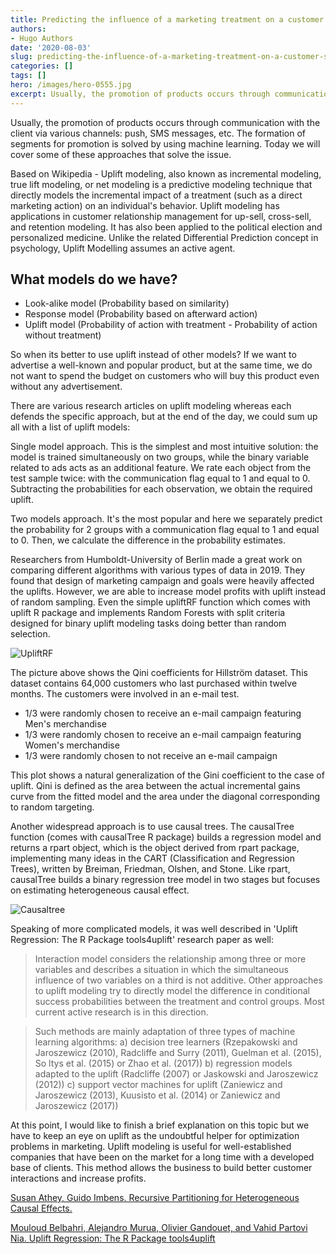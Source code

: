 ```yaml
---
title: Predicting the influence of a marketing treatment on a customer's purchase behavior. Uplift R packages overview 
authors: 
- Hugo Authors
date: '2020-08-03'
slug: predicting-the-influence-of-a-marketing-treatment-on-a-customer-s-purchase-behavior
categories: []
tags: []
hero: /images/hero-0555.jpg
excerpt: Usually, the promotion of products occurs through communication with the client via various channels, push, SMS messages, etc. The formation of segments for promotion is solved by using machine learning. Today we will cover some of these approaches that solve the issue.
---
```



Usually, the promotion of products occurs through communication with the client via various channels: push, SMS messages, etc. The formation of segments for promotion is solved by using machine learning. Today we will cover some of these approaches that solve the issue.

Based on Wikipedia - Uplift modeling, also known as incremental modeling, true lift modeling, or net modeling is a predictive modeling technique that directly models the incremental impact of a treatment (such as a direct marketing action) on an individual's behavior. Uplift modeling has applications in customer relationship management for up-sell, cross-sell, and retention modeling. It has also been applied to the political election and personalized medicine. Unlike the related Differential Prediction concept in psychology, Uplift Modelling assumes an active agent.

## What models do we have?

- Look-alike model (Probability based on similarity)
- Response model (Probability based on afterward action)
- Uplift model (Probability of action with treatment - Probability of action without treatment)


So when its better to use uplift instead of other models? If we want to advertise a well-known and popular product, but at the same time, we do not want to spend the budget on customers who will buy this product even without any advertisement.

There are various research articles on uplift modeling whereas each defends the specific approach, but at the end of the day, we could sum up all with a list of uplift models:

Single model approach. This is the simplest and most intuitive solution: the model is trained simultaneously on two groups, while the binary variable related to ads acts as an additional feature. We rate each object from the test sample twice: with the communication flag equal to 1 and equal to 0. Subtracting the probabilities for each observation, we obtain the required uplift.

Two models approach. It's the most popular and here we separately predict the probability for 2 groups with a communication flag equal to 1 and equal to 0.  Then, we calculate the difference in the probability estimates.

Researchers from Humboldt-University of Berlin made a great work on comparing different algorithms with various types of data in 2019. They found that design of marketing campaign and goals were heavily affected the uplifts. However, we are able to increase model profits with uplift instead of random sampling. Even the simple upliftRF function which comes with uplift R package and implements Random Forests with split criteria designed for binary uplift modeling tasks doing better than random selection.

![UpliftRF](/post/2020-08-03-predicting-the-influence-of-a-marketing-treatment-on-a-customer-s-purchase-behavior_files/upliftRF.png)

The picture above shows the Qini coefficients for Hillström dataset. This dataset contains 64,000 customers who last purchased within twelve months. The customers were involved in an e-mail test. 

- 1/3 were randomly chosen to receive an e-mail campaign featuring Men's merchandise
- 1/3 were randomly chosen to receive an e-mail campaign featuring Women's merchandise 
- 1/3 were randomly chosen to not receive an e-mail campaign 

This plot shows a natural generalization of the Gini coefficient to the case of uplift. Qini is defined as the area between the actual incremental gains curve from the fitted model and the area under the diagonal corresponding to random targeting.

Another widespread approach is to use causal trees. The causalTree function (comes with causalTree R package) builds a regression model and returns a rpart object, which is the object derived from rpart package, implementing many ideas in the CART (Classification and Regression Trees), written by Breiman, Friedman, Olshen, and Stone. Like rpart, causalTree builds a binary regression tree model in two stages but focuses on estimating heterogeneous causal effect.

![Causaltree](/post/2020-08-03-predicting-the-influence-of-a-marketing-treatment-on-a-customer-s-purchase-behavior_files/causaltreepruned.png)



Speaking of more complicated models, it was well described in 'Uplift Regression: The R Package tools4uplift' research paper as well:

>Interaction model considers the relationship among three or more variables and describes a situation in which the simultaneous influence of two variables on a third is not additive. Other approaches to uplift modeling try to directly model the difference in conditional success probabilities between the treatment and control groups. Most current active research is in this direction. 

>Such methods are mainly adaptation of three types of machine learning algorithms: 
>a) decision tree learners (Rzepakowski and Jaroszewicz (2010), Radcliffe and Surry (2011), Guelman et al. (2015), So ltys et al. (2015) or Zhao et al. (2017))
b) regression models adapted to the uplift (Radcliffe (2007) or Jaskowski and Jaroszewicz (2012)) 
c) support vector machines for uplift (Zaniewicz and Jaroszewicz (2013), Kuusisto et al. (2014) or Zaniewicz and Jaroszewicz (2017))

At this point, I would like to finish a brief explanation on this topic but we have to keep an eye on uplift as the undoubtful helper for optimization problems in marketing. Uplift modeling is useful for well-established companies that have been on the market for a long time with a developed base of clients. This method allows the business to build better customer interactions and increase profits.

 
[Susan Athey, Guido Imbens. Recursive Partitioning for Heterogeneous Causal Effects.](http://arxiv.org/abs/1504.01132)

[Mouloud Belbahri, Alejandro Murua, Olivier Gandouet, and Vahid Partovi Nia. Uplift Regression: The R Package tools4uplift](https://dms.umontreal.ca/~murua/research/UpliftRegression.pdf)

